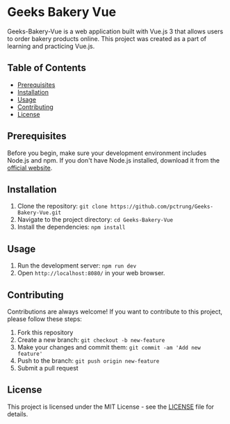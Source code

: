 # Geeks Bakery Vue

Geeks-Bakery-Vue is a web application built with Vue.js 3 that allows users to order bakery products online. This project was created as a part of learning and practicing Vue.js.

## Table of Contents

- [Prerequisites](#prerequisites)
- [Installation](#installation)
- [Usage](#usage)
- [Contributing](#contributing)
- [License](#license)

## Prerequisites

Before you begin, make sure your development environment includes Node.js and npm. If you don't have Node.js installed, download it from the [official website](https://nodejs.org/en/).

## Installation

1. Clone the repository: `git clone https://github.com/pctrung/Geeks-Bakery-Vue.git`
2. Navigate to the project directory: `cd Geeks-Bakery-Vue`
3. Install the dependencies: `npm install`

## Usage

1. Run the development server: `npm run dev`
2. Open `http://localhost:8080/` in your web browser.

## Contributing

Contributions are always welcome! If you want to contribute to this project, please follow these steps:

1. Fork this repository
2. Create a new branch: `git checkout -b new-feature`
3. Make your changes and commit them: `git commit -am 'Add new feature'`
4. Push to the branch: `git push origin new-feature`
5. Submit a pull request

## License

This project is licensed under the MIT License - see the [LICENSE](LICENSE) file for details.
